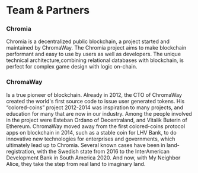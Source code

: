 # Team & Partners

### Chromia <a href="#chromia" id="chromia"></a>

Chromia is a decentralized public blockchain, a project started and maintained by ChromaWay. The Chromia project aims to make blockchain performant and easy to use by users as well as developers. The unique technical architecture,combining relational databases with blockchain, is perfect for complex game design with logic on-chain.

### ChromaWay <a href="#chromaway" id="chromaway"></a>

Is a true pioneer of blockchain. Already in 2012, the CTO of ChromaWay created the world's first source code to issue user generated tokens. His “colored-coins” project 2012-2014 was inspiration to many projects, and education for many that are now in our industry. Among the people involved in the project were Esteban Ordano of Decentraland, and Vitalik Buterin of Ethereum. ChromaWay moved away from the first colored-coins protocol apps on blockchain in 2014, such as a stable coin for LHV Bank, to do innovative new technologies for enterprises and governments, which ultimately lead up to Chromia. Several known cases have been in land-registration, with the Swedish state from 2016 to the InterAmerican Development Bank in South America 2020. And now, with My Neighbor Alice, they take the step from real land to imaginary land.
